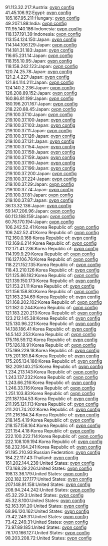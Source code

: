 91.113.32.217:Austria: [ovpn config](vpn/91_113_32_217.ovpn)  
41.45.106.92:Egypt: [ovpn config](vpn/41_45_106_92.ovpn)  
185.167.95.211:Hungary: [ovpn config](vpn/185_167_95_211.ovpn)  
49.207.1.88:India: [ovpn config](vpn/49_207_1_88.ovpn)  
111.95.140.186:Indonesia: [ovpn config](vpn/111_95_140_186.ovpn)  
118.137.191.39:Indonesia: [ovpn config](vpn/118_137_191_39.ovpn)  
113.154.124.150:Japan: [ovpn config](vpn/113_154_124_150.ovpn)  
114.144.106.129:Japan: [ovpn config](vpn/114_144_106_129.ovpn)  
114.181.31.183:Japan: [ovpn config](vpn/114_181_31_183.ovpn)  
116.65.231.14:Japan: [ovpn config](vpn/116_65_231_14.ovpn)  
118.155.10.95:Japan: [ovpn config](vpn/118_155_10_95.ovpn)  
118.158.242.123:Japan: [ovpn config](vpn/118_158_242_123.ovpn)  
120.74.25.78:Japan: [ovpn config](vpn/120_74_25_78.ovpn)  
121.2.4.227:Japan: [ovpn config](vpn/121_2_4_227.ovpn)  
121.84.114.211:Japan: [ovpn config](vpn/121_84_114_211.ovpn)  
124.140.2.236:Japan: [ovpn config](vpn/124_140_2_236.ovpn)  
126.208.89.152:Japan: [ovpn config](vpn/126_208_89_152.ovpn)  
160.86.81.199:Japan: [ovpn config](vpn/160_86_81_199.ovpn)  
180.196.201.167:Japan: [ovpn config](vpn/180_196_201_167.ovpn)  
218.220.68.45:Japan: [ovpn config](vpn/218_220_68_45.ovpn)  
219.100.37.10:Japan: [ovpn config](vpn/219_100_37_10.ovpn)  
219.100.37.100:Japan: [ovpn config](vpn/219_100_37_100.ovpn)  
219.100.37.103:Japan: [ovpn config](vpn/219_100_37_103.ovpn)  
219.100.37.11:Japan: [ovpn config](vpn/219_100_37_11.ovpn)  
219.100.37.126:Japan: [ovpn config](vpn/219_100_37_126.ovpn)  
219.100.37.131:Japan: [ovpn config](vpn/219_100_37_131.ovpn)  
219.100.37.154:Japan: [ovpn config](vpn/219_100_37_154.ovpn)  
219.100.37.158:Japan: [ovpn config](vpn/219_100_37_158.ovpn)  
219.100.37.159:Japan: [ovpn config](vpn/219_100_37_159.ovpn)  
219.100.37.190:Japan: [ovpn config](vpn/219_100_37_190.ovpn)  
219.100.37.196:Japan: [ovpn config](vpn/219_100_37_196.ovpn)  
219.100.37.200:Japan: [ovpn config](vpn/219_100_37_200.ovpn)  
219.100.37.224:Japan: [ovpn config](vpn/219_100_37_224.ovpn)  
219.100.37.29:Japan: [ovpn config](vpn/219_100_37_29.ovpn)  
219.100.37.74:Japan: [ovpn config](vpn/219_100_37_74.ovpn)  
219.100.37.81:Japan: [ovpn config](vpn/219_100_37_81.ovpn)  
219.100.37.87:Japan: [ovpn config](vpn/219_100_37_87.ovpn)  
36.13.32.136:Japan: [ovpn config](vpn/36_13_32_136.ovpn)  
59.147.206.96:Japan: [ovpn config](vpn/59_147_206_96.ovpn)  
60.113.188.159:Japan: [ovpn config](vpn/60_113_188_159.ovpn)  
60.76.170.194:Japan: [ovpn config](vpn/60_76_170_194.ovpn)  
106.242.52.41:Korea Republic of: [ovpn config](vpn/106_242_52_41.ovpn)  
106.242.52.41:Korea Republic of: [ovpn config](vpn/106_242_52_41.ovpn)  
112.160.0.168:Korea Republic of: [ovpn config](vpn/112_160_0_168.ovpn)  
112.169.6.214:Korea Republic of: [ovpn config](vpn/112_169_6_214.ovpn)  
112.171.41.236:Korea Republic of: [ovpn config](vpn/112_171_41_236.ovpn)  
114.199.9.29:Korea Republic of: [ovpn config](vpn/114_199_9_29.ovpn)  
116.127.106.76:Korea Republic of: [ovpn config](vpn/116_127_106_76.ovpn)  
118.221.152.135:Korea Republic of: [ovpn config](vpn/118_221_152_135.ovpn)  
118.43.210.126:Korea Republic of: [ovpn config](vpn/118_43_210_126.ovpn)  
121.125.86.182:Korea Republic of: [ovpn config](vpn/121_125_86_182.ovpn)  
121.139.150.173:Korea Republic of: [ovpn config](vpn/121_139_150_173.ovpn)  
121.153.21.11:Korea Republic of: [ovpn config](vpn/121_153_21_11.ovpn)  
121.156.158.80:Korea Republic of: [ovpn config](vpn/121_156_158_80.ovpn)  
121.163.234.69:Korea Republic of: [ovpn config](vpn/121_163_234_69.ovpn)  
121.168.202.102:Korea Republic of: [ovpn config](vpn/121_168_202_102.ovpn)  
121.182.0.244:Korea Republic of: [ovpn config](vpn/121_182_0_244.ovpn)  
121.183.220.213:Korea Republic of: [ovpn config](vpn/121_183_220_213.ovpn)  
123.212.145.38:Korea Republic of: [ovpn config](vpn/123_212_145_38.ovpn)  
125.130.96.221:Korea Republic of: [ovpn config](vpn/125_130_96_221.ovpn)  
14.138.186.41:Korea Republic of: [ovpn config](vpn/14_138_186_41.ovpn)  
14.5.142.253:Korea Republic of: [ovpn config](vpn/14_5_142_253.ovpn)  
175.116.59.112:Korea Republic of: [ovpn config](vpn/175_116_59_112.ovpn)  
175.126.18.91:Korea Republic of: [ovpn config](vpn/175_126_18_91.ovpn)  
175.199.229.18:Korea Republic of: [ovpn config](vpn/175_199_229_18.ovpn)  
175.201.181.84:Korea Republic of: [ovpn config](vpn/175_201_181_84.ovpn)  
175.205.134.186:Korea Republic of: [ovpn config](vpn/175_205_134_186.ovpn)  
182.209.140.215:Korea Republic of: [ovpn config](vpn/182_209_140_215.ovpn)  
1.234.213.143:Korea Republic of: [ovpn config](vpn/1_234_213_143.ovpn)  
1.243.137.232:Korea Republic of: [ovpn config](vpn/1_243_137_232.ovpn)  
1.243.66.216:Korea Republic of: [ovpn config](vpn/1_243_66_216.ovpn)  
1.246.33.116:Korea Republic of: [ovpn config](vpn/1_246_33_116.ovpn)  
1.251.103.83:Korea Republic of: [ovpn config](vpn/1_251_103_83.ovpn)  
211.187.104.53:Korea Republic of: [ovpn config](vpn/211_187_104_53.ovpn)  
211.195.121.113:Korea Republic of: [ovpn config](vpn/211_195_121_113.ovpn)  
211.201.74.202:Korea Republic of: [ovpn config](vpn/211_201_74_202.ovpn)  
211.216.164.34:Korea Republic of: [ovpn config](vpn/211_216_164_34.ovpn)  
218.145.4.19:Korea Republic of: [ovpn config](vpn/218_145_4_19.ovpn)  
218.157.158.164:Korea Republic of: [ovpn config](vpn/218_157_158_164.ovpn)  
221.154.4.18:Korea Republic of: [ovpn config](vpn/221_154_4_18.ovpn)  
222.100.222.114:Korea Republic of: [ovpn config](vpn/222_100_222_114.ovpn)  
222.108.109.194:Korea Republic of: [ovpn config](vpn/222_108_109_194.ovpn)  
58.232.164.241:Korea Republic of: [ovpn config](vpn/58_232_164_241.ovpn)  
91.195.210.93:Russian Federation: [ovpn config](vpn/91_195_210_93.ovpn)  
184.22.117.43:Thailand: [ovpn config](vpn/184_22_117_43.ovpn)  
161.202.144.236:United States: [ovpn config](vpn/161_202_144_236.ovpn)  
173.168.29.226:United States: [ovpn config](vpn/173_168_29_226.ovpn)  
198.13.36.179:United States: [ovpn config](vpn/198_13_36_179.ovpn)  
202.182.127.177:United States: [ovpn config](vpn/202_182_127_177.ovpn)  
207.148.91.158:United States: [ovpn config](vpn/207_148_91_158.ovpn)  
208.94.244.242:United States: [ovpn config](vpn/208_94_244_242.ovpn)  
45.32.29.3:United States: [ovpn config](vpn/45_32_29_3.ovpn)  
45.32.8.100:United States: [ovpn config](vpn/45_32_8_100.ovpn)  
52.163.191.20:United States: [ovpn config](vpn/52_163_191_20.ovpn)  
68.96.120.162:United States: [ovpn config](vpn/68_96_120_162.ovpn)  
73.42.249.31:United States: [ovpn config](vpn/73_42_249_31.ovpn)  
73.42.249.31:United States: [ovpn config](vpn/73_42_249_31.ovpn)  
73.97.89.185:United States: [ovpn config](vpn/73_97_89_185.ovpn)  
76.170.166.127:United States: [ovpn config](vpn/76_170_166_127.ovpn)  
98.203.208.72:United States: [ovpn config](vpn/98_203_208_72.ovpn)  
